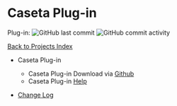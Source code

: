 # Caseta Plug-in

Plug-in: ![GitHub last commit](https://img.shields.io/github/last-commit/rebel7580/Lutron-Caseta-Plugin-for-HomeVisionXL?style=plastic)
![GitHub commit activity](https://img.shields.io/github/commit-activity/rebel7580/Lutron-Caseta-Plug-in-For-HomeVisionXL?style=plastic)

[Back to Projects Index](/index)

* Caseta Plug-in
  * Caseta Plug-in Download via [Github](https://github.com/rebel7580/Lutron-Caseta-Plugin-for-HomeVisionXL)
  * Caseta Plug-in [Help](Caseta_Help)


* [Change Log](https://github.com/rebel7580/Lutron-Caseta-Plugin-for-HomeVisionXL/wiki/Change-Log)
